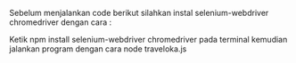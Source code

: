 Sebelum menjalankan code berikut silahkan instal selenium-webdriver chromedriver dengan cara :

Ketik npm install selenium-webdriver chromedriver pada terminal kemudian jalankan program dengan cara node traveloka.js
